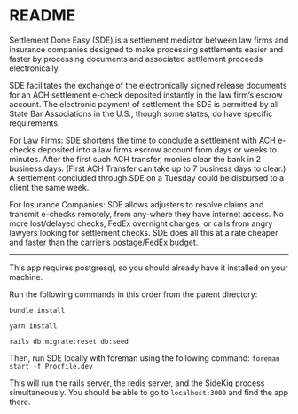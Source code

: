 # README

Settlement Done Easy (SDE) is a settlement mediator between law firms and insurance companies designed to make processing settlements easier and faster by processing documents and associated settlement proceeds electronically.

SDE facilitates the exchange of the electronically signed release documents for an ACH settlement e-check deposited instantly in the law firm’s escrow account. The electronic payment of settlement the SDE is permitted by all State Bar Associations in the U.S.,
though some states, do have specific requirements.

For Law Firms:
SDE shortens the time to conclude a settlement with ACH e-checks deposited into a law firms escrow account from days or weeks to minutes. After the first such ACH transfer, monies clear the bank in 2 business days. (First ACH Transfer can take
up to 7 business days to clear.) A settlement concluded through SDE on a Tuesday could be disbursed to a client the same week.

For Insurance Companies:
SDE allows adjusters to resolve claims and transmit e-checks remotely, from any-where they have internet access. No more lost/delayed checks, FedEx overnight charges, or calls from angry lawyers looking for settlement checks. SDE does all this at a rate cheaper and faster than the carrier’s postage/FedEx budget.

---

This app requires postgresql, so you should already have it installed on your machine.

Run the following commands in this order from the parent directory:

<code>bundle install</code>

<code>yarn install</code>

<code>rails db:migrate:reset db:seed</code>

Then, run SDE locally with foreman using the following command:
<code>foreman start -f Procfile.dev</code>

This will run the rails server, the redis server, and the SideKiq process simultaneously. You should be able to go to <code>localhost:3000</code> and find the app there.

